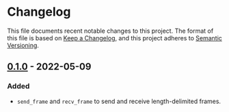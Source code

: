 # Changelog

This file documents recent notable changes to this project. The format of this
file is based on [Keep a Changelog](https://keepachangelog.com/en/1.0.0/), and
this project adheres to [Semantic
Versioning](https://semver.org/spec/v2.0.0.html).

## [0.1.0] - 2022-05-09

### Added

* `send_frame` and `recv_frame` to send and receive length-delimited frames.

[0.1.0]: https://github.com/petabi/oinq/tree/0.1.0
